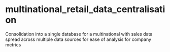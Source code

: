 # multinational_retail_data_centralisation
Consolidation into a single database for a multinational with sales data spread across multiple data sources for ease of analysis for company metrics

